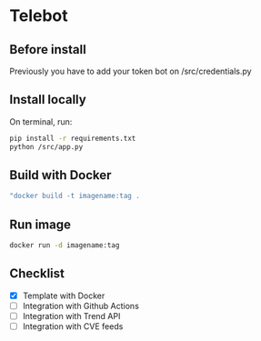 # Telebot

## Before install
Previously you have to add your token bot on /src/credentials.py

## Install locally

On terminal, run:
```bash
pip install -r requirements.txt
python /src/app.py
```
## Build with Docker
```bash
"docker build -t imagename:tag .
```
## Run image
```bash
docker run -d imagename:tag
```

## Checklist

- [x] Template with Docker
- [ ] Integration with Github Actions
- [ ] Integration with Trend API
- [ ] Integration with CVE feeds